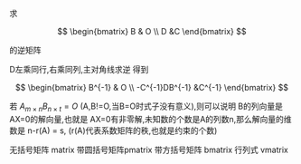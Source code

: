 
求

$$
\begin{bmatrix}
B & O \\
D &C 
\end{bmatrix}
$$

的逆矩阵

D左乘同行,右乘同列,主对角线求逆
得到

$$
\begin{bmatrix}
B^{-1} & O \\
-C^{-1}DB^{-1} &C^{-1}
\end{bmatrix}
$$

若 $A_{m\times n}B_{n\times t}=O$ (A,B!=O,当B=O时式子没有意义),则可以说明 B的列向量是 AX=0的解向量,也就是 AX=0有非零解,未知数的个数是A的列数n,那么解向量的维数是 n-r(A) = s, (r(A)代表系数矩阵的秩,也就是约束的个数)








无括号矩阵 matrix 带圆括号矩阵pmatrix 带方括号矩阵 bmatrix 行列式 vmatrix



